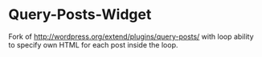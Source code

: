 Query-Posts-Widget
==================

Fork of http://wordpress.org/extend/plugins/query-posts/ with loop ability to specify own HTML for each post inside the loop.